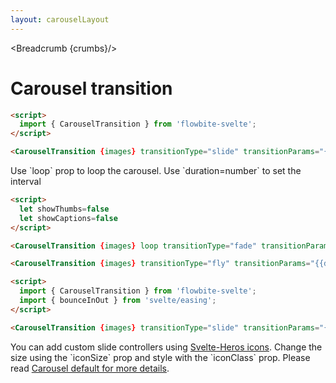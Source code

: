 ```yaml
---
layout: carouselLayout
---
```


<script>
  import Htwo from '../utils/Htwo.svelte'
  import { CarouselTransition, Table, TableDefaultRow, Breadcrumb } from '$lib/index';
  import { quartInOut, sineInOut, bounceInOut, quintOut } from 'svelte/easing';
  import { images } from './imageData';
  // import componentProps from '../props/Carousel.json'
  // // Props table
  // let items = componentProps.props
	let propHeader = ['Name', 'Type', 'Default']
	
	let divClass='w-full relative overflow-x-auto shadow-md sm:rounded-lg'

  let showThumbs=false
  let showIndicators=false
  let showCaptions=false
  let slideControls=false

  let crumbs = [
    {
      label:'Home',
      href:'/'
    },
    {
      label:'Carousels',
      href:'/carousels/'
    },
    {
      label:'Carousel default',
      href:'/carousels/default'
    },
  ]
</script>

<Breadcrumb {crumbs}/>

<h1 class="text-3xl w-full dark:text-white py-8">Carousel transition</h1>

<Htwo label="Example" />

<div class="container justify-center rounded-xl mx-auto bg-gradient-to-r bg-white dark:bg-gray-900 border border-gray-200 dark:border-gray-700 p-2 sm:p-6">
  <div class="max-w-4xl">
    <CarouselTransition {images} transitionType="fade" transitionParams="{{delay: 300, duration: 500}}"/>
  </div>
</div>

```html
<script>
  import { CarouselTransition } from 'flowbite-svelte';
</script>

<CarouselTransition {images} transitionType="slide" transitionParams="{{delay: 300, duration: 500}}"/>
```

<Htwo label="Loop" />

<p>Use `loop` prop to loop the carousel. Use `duration=number` to set the interval</p>

<div class="container justify-center rounded-xl mx-auto bg-gradient-to-r bg-white dark:bg-gray-900 border border-gray-200 dark:border-gray-700 p-2 sm:p-6">
	<div class="max-w-4xl">
		<CarouselTransition {images} loop transitionType="fade" transitionParams="{{ duration: 1000 }}" {showCaptions} {showThumbs} duration="5000" />
	</div>
</div>

```html
<script>
  let showThumbs=false
  let showCaptions=false
</script>

<CarouselTransition {images} loop transitionType="fade" transitionParams="{{ duration: 1000 }}" {showCaptions} {showThumbs} duration="5000" />
```

<Htwo label="Fly example" />

<div class="container justify-center rounded-xl mx-auto bg-gradient-to-r bg-white dark:bg-gray-900 border border-gray-200 dark:border-gray-700 p-2 sm:p-6">
  <div class="max-w-4xl">
    <CarouselTransition {images} transitionType="fly" transitionParams="{{delay: 250, duration: 300, x: 100}}" />
  </div>
</div>

```html
<CarouselTransition {images} transitionType="fly" transitionParams="{{delay: 250, duration: 300, x: 100}}" />
```

<Htwo label="Slide example" />

<div class="container justify-center rounded-xl mx-auto bg-gradient-to-r bg-white dark:bg-gray-900 border border-gray-200 dark:border-gray-700 p-2 sm:p-6">
  <div class="max-w-4xl">
    <CarouselTransition {images} transitionType="slide" transitionParams="{{duration: 1500, easing: bounceInOut}}"/>
  </div>
</div>

```html
<script>
  import { CarouselTransition } from 'flowbite-svelte';
  import { bounceInOut } from 'svelte/easing';
</script>

<CarouselTransition {images} transitionType="slide" transitionParams="{{duration: 1500, easing: bounceInOut}}"/>
```

<Htwo label="Custom slide controllers" />

<p>You can add custom slide controllers using <a class="text-blue-600 hover:underline dark:text-blue-500" href="/icons/heroicons">Svelte-Heros icons</a>. Change the size using the `iconSize` prop and style with the `iconClass` prop. Please read <a class="text-blue-600 hover:underline dark:text-blue-500" href="/carousels/default#Custom_slide_controllers">Carousel default for more details</a>.</p>